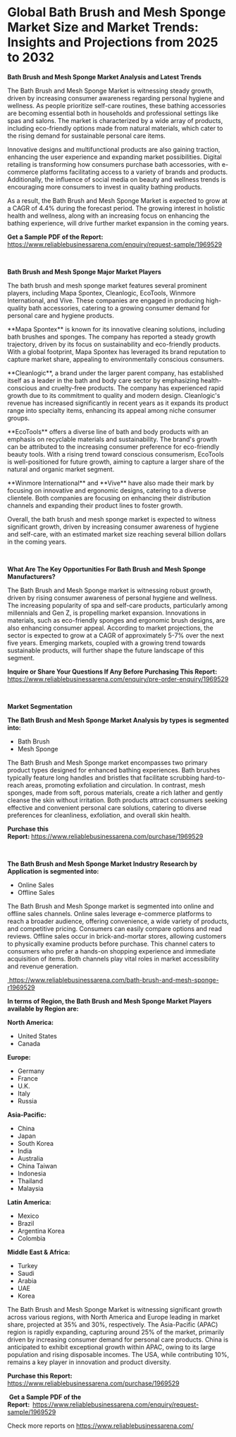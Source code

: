 <p><h1>Global Bath Brush and Mesh Sponge Market Size and Market Trends: Insights and Projections from 2025 to 2032</h1></p><p><strong>Bath Brush and Mesh Sponge Market Analysis and Latest Trends</strong></p>
<p><p>The Bath Brush and Mesh Sponge Market is witnessing steady growth, driven by increasing consumer awareness regarding personal hygiene and wellness. As people prioritize self-care routines, these bathing accessories are becoming essential both in households and professional settings like spas and salons. The market is characterized by a wide array of products, including eco-friendly options made from natural materials, which cater to the rising demand for sustainable personal care items.</p><p>Innovative designs and multifunctional products are also gaining traction, enhancing the user experience and expanding market possibilities. Digital retailing is transforming how consumers purchase bath accessories, with e-commerce platforms facilitating access to a variety of brands and products. Additionally, the influence of social media on beauty and wellness trends is encouraging more consumers to invest in quality bathing products.</p><p>As a result, the Bath Brush and Mesh Sponge Market is expected to grow at a CAGR of 4.4% during the forecast period. The growing interest in holistic health and wellness, along with an increasing focus on enhancing the bathing experience, will drive further market expansion in the coming years.</p></p>
<p><strong>Get a Sample PDF of the Report:&nbsp;</strong> <a href="https://www.reliablebusinessarena.com/enquiry/request-sample/1969529?utm_campaign=1841&utm_medium=2&utm_source=Github&utm_content=ia&utm_term=06042025&utm_id=bath-brush-and-mesh-sponge">https://www.reliablebusinessarena.com/enquiry/request-sample/1969529</a></p>
<p>&nbsp;</p>
<p><strong>Bath Brush and Mesh Sponge Major Market Players</strong></p>
<p><p>The bath brush and mesh sponge market features several prominent players, including Mapa Spontex, Cleanlogic, EcoTools, Winmore International, and Vive. These companies are engaged in producing high-quality bath accessories, catering to a growing consumer demand for personal care and hygiene products.</p><p>**Mapa Spontex** is known for its innovative cleaning solutions, including bath brushes and sponges. The company has reported a steady growth trajectory, driven by its focus on sustainability and eco-friendly products. With a global footprint, Mapa Spontex has leveraged its brand reputation to capture market share, appealing to environmentally conscious consumers.</p><p>**Cleanlogic**, a brand under the larger parent company, has established itself as a leader in the bath and body care sector by emphasizing health-conscious and cruelty-free products. The company has experienced rapid growth due to its commitment to quality and modern design. Cleanlogic's revenue has increased significantly in recent years as it expands its product range into specialty items, enhancing its appeal among niche consumer groups.</p><p>**EcoTools** offers a diverse line of bath and body products with an emphasis on recyclable materials and sustainability. The brand's growth can be attributed to the increasing consumer preference for eco-friendly beauty tools. With a rising trend toward conscious consumerism, EcoTools is well-positioned for future growth, aiming to capture a larger share of the natural and organic market segment.</p><p>**Winmore International** and **Vive** have also made their mark by focusing on innovative and ergonomic designs, catering to a diverse clientele. Both companies are focusing on enhancing their distribution channels and expanding their product lines to foster growth.</p><p>Overall, the bath brush and mesh sponge market is expected to witness significant growth, driven by increasing consumer awareness of hygiene and self-care, with an estimated market size reaching several billion dollars in the coming years.</p></p>
<p>&nbsp;</p>
<p><strong>What Are The Key Opportunities For Bath Brush and Mesh Sponge Manufacturers?</strong></p>
<p><p>The Bath Brush and Mesh Sponge market is witnessing robust growth, driven by rising consumer awareness of personal hygiene and wellness. The increasing popularity of spa and self-care products, particularly among millennials and Gen Z, is propelling market expansion. Innovations in materials, such as eco-friendly sponges and ergonomic brush designs, are also enhancing consumer appeal. According to market projections, the sector is expected to grow at a CAGR of approximately 5-7% over the next five years. Emerging markets, coupled with a growing trend towards sustainable products, will further shape the future landscape of this segment.</p></p>
<p><strong>Inquire or Share Your Questions If Any Before Purchasing This Report:</strong> <a href="https://www.reliablebusinessarena.com/enquiry/pre-order-enquiry/1969529?utm_campaign=1841&utm_medium=2&utm_source=Github&utm_content=ia&utm_term=06042025&utm_id=bath-brush-and-mesh-sponge">https://www.reliablebusinessarena.com/enquiry/pre-order-enquiry/1969529</a></p>
<p>&nbsp;</p>
<p><strong>Market Segmentation</strong></p>
<p><strong>The Bath Brush and Mesh Sponge Market Analysis by types is segmented into:</strong></p>
<p><ul><li>Bath Brush</li><li>Mesh Sponge</li></ul></p>
<p><p>The Bath Brush and Mesh Sponge market encompasses two primary product types designed for enhanced bathing experiences. Bath brushes typically feature long handles and bristles that facilitate scrubbing hard-to-reach areas, promoting exfoliation and circulation. In contrast, mesh sponges, made from soft, porous materials, create a rich lather and gently cleanse the skin without irritation. Both products attract consumers seeking effective and convenient personal care solutions, catering to diverse preferences for cleanliness, exfoliation, and overall skin health.</p></p>
<p><strong>Purchase this Report:&nbsp;</strong><a href="https://www.reliablebusinessarena.com/purchase/1969529?utm_campaign=1841&utm_medium=2&utm_source=Github&utm_content=ia&utm_term=06042025&utm_id=bath-brush-and-mesh-sponge">https://www.reliablebusinessarena.com/purchase/1969529</a></p>
<p>&nbsp;</p>
<p><strong>The Bath Brush and Mesh Sponge Market Industry Research by Application is segmented into:</strong></p>
<p><ul><li>Online Sales</li><li>Offline Sales</li></ul></p>
<p><p>The Bath Brush and Mesh Sponge market is segmented into online and offline sales channels. Online sales leverage e-commerce platforms to reach a broader audience, offering convenience, a wide variety of products, and competitive pricing. Consumers can easily compare options and read reviews. Offline sales occur in brick-and-mortar stores, allowing customers to physically examine products before purchase. This channel caters to consumers who prefer a hands-on shopping experience and immediate acquisition of items. Both channels play vital roles in market accessibility and revenue generation.</p></p>
<p><a href="https://www.reliablebusinessarena.com/bath-brush-and-mesh-sponge-r1969529?utm_campaign=1841&utm_medium=2&utm_source=Github&utm_content=ia&utm_term=06042025&utm_id=bath-brush-and-mesh-sponge">&nbsp;https://www.reliablebusinessarena.com/bath-brush-and-mesh-sponge-r1969529</a></p>
<p><strong>In terms of Region, the Bath Brush and Mesh Sponge Market Players available by Region are:</strong></p>
<p>
    <p> <strong> North America: </strong>
        <ul>
            <li>United States</li>
            <li>Canada</li>
        </ul>
        </p> 
    <p> <strong> Europe: </strong>
        <ul>
            <li>Germany</li>
            <li>France</li>
            <li>U.K.</li>
            <li>Italy</li>
            <li>Russia</li>
        </ul>
        </p> 
    <p> <strong> Asia-Pacific: </strong>
        <ul>
            <li>China</li>
            <li>Japan</li>
            <li>South Korea</li>
            <li>India</li>
            <li>Australia</li>
            <li>China Taiwan</li>
            <li>Indonesia</li>
            <li>Thailand</li>
            <li>Malaysia</li>
        </ul>
        </p> 
    <p> <strong> Latin America: </strong>
        <ul>
            <li>Mexico</li>
            <li>Brazil</li>
            <li>Argentina Korea</li>
            <li>Colombia</li>
        </ul>
        </p> 
    <p> <strong> Middle East & Africa: </strong>
        <ul>
            <li>Turkey</li>
            <li>Saudi</li>
            <li>Arabia</li>
            <li>UAE</li>
            <li>Korea</li>
        </ul>
    </p>
    </p>
<p><p>The Bath Brush and Mesh Sponge Market is witnessing significant growth across various regions, with North America and Europe leading in market share, projected at 35% and 30%, respectively. The Asia-Pacific (APAC) region is rapidly expanding, capturing around 25% of the market, primarily driven by increasing consumer demand for personal care products. China is anticipated to exhibit exceptional growth within APAC, owing to its large population and rising disposable incomes. The USA, while contributing 10%, remains a key player in innovation and product diversity.</p></p>
<p><strong>Purchase this Report: </strong><a href="https://www.reliablebusinessarena.com/purchase/1969529?utm_campaign=1841&utm_medium=2&utm_source=Github&utm_content=ia&utm_term=06042025&utm_id=bath-brush-and-mesh-sponge">https://www.reliablebusinessarena.com/purchase/1969529</a></p>
<p>&nbsp;<strong>Get a Sample PDF of the Report:&nbsp;&nbsp;</strong><a href="https://www.reliablebusinessarena.com/enquiry/request-sample/1969529?utm_campaign=1841&utm_medium=2&utm_source=Github&utm_content=ia&utm_term=06042025&utm_id=bath-brush-and-mesh-sponge">https://www.reliablebusinessarena.com/enquiry/request-sample/1969529</a></p>
<p><strong></strong></p>
<p>Check more reports on <a href="https://www.reliablebusinessarena.com/?utm_campaign=1841&utm_medium=2&utm_source=Github&utm_content=ia&utm_term=06042025&utm_id=bath-brush-and-mesh-sponge">https://www.reliablebusinessarena.com/</a></p>